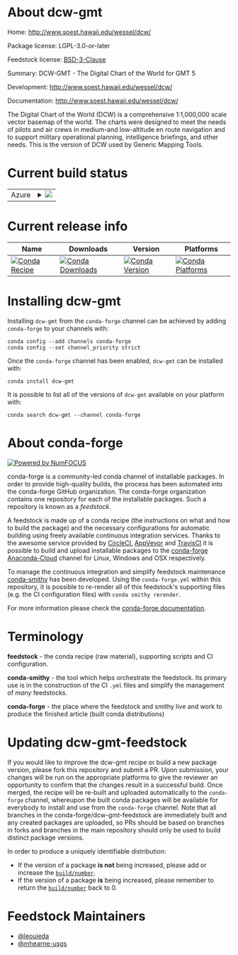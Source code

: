 About dcw-gmt
=============

Home: http://www.soest.hawaii.edu/wessel/dcw/

Package license: LGPL-3.0-or-later

Feedstock license: [BSD-3-Clause](https://github.com/conda-forge/dcw-gmt-feedstock/blob/master/LICENSE.txt)

Summary: DCW-GMT - The Digital Chart of the World for GMT 5

Development: http://www.soest.hawaii.edu/wessel/dcw/

Documentation: http://www.soest.hawaii.edu/wessel/dcw/

The Digital Chart of the World (DCW) is a comprehensive
1:1,000,000 scale vector basemap of the world. The charts were
designed to meet the needs of pilots and air crews in medium-and
low-altitude en route navigation and to support military
operational planning, intelligence briefings, and other
needs. This is the version of DCW used by Generic Mapping Tools.


Current build status
====================


<table>
    
  <tr>
    <td>Azure</td>
    <td>
      <details>
        <summary>
          <a href="https://dev.azure.com/conda-forge/feedstock-builds/_build/latest?definitionId=5107&branchName=master">
            <img src="https://dev.azure.com/conda-forge/feedstock-builds/_apis/build/status/dcw-gmt-feedstock?branchName=master">
          </a>
        </summary>
        <table>
          <thead><tr><th>Variant</th><th>Status</th></tr></thead>
          <tbody><tr>
              <td>linux_64</td>
              <td>
                <a href="https://dev.azure.com/conda-forge/feedstock-builds/_build/latest?definitionId=5107&branchName=master">
                  <img src="https://dev.azure.com/conda-forge/feedstock-builds/_apis/build/status/dcw-gmt-feedstock?branchName=master&jobName=linux&configuration=linux_64_" alt="variant">
                </a>
              </td>
            </tr><tr>
              <td>osx_64</td>
              <td>
                <a href="https://dev.azure.com/conda-forge/feedstock-builds/_build/latest?definitionId=5107&branchName=master">
                  <img src="https://dev.azure.com/conda-forge/feedstock-builds/_apis/build/status/dcw-gmt-feedstock?branchName=master&jobName=osx&configuration=osx_64_" alt="variant">
                </a>
              </td>
            </tr><tr>
              <td>osx_arm64</td>
              <td>
                <a href="https://dev.azure.com/conda-forge/feedstock-builds/_build/latest?definitionId=5107&branchName=master">
                  <img src="https://dev.azure.com/conda-forge/feedstock-builds/_apis/build/status/dcw-gmt-feedstock?branchName=master&jobName=osx&configuration=osx_arm64_" alt="variant">
                </a>
              </td>
            </tr><tr>
              <td>win_64</td>
              <td>
                <a href="https://dev.azure.com/conda-forge/feedstock-builds/_build/latest?definitionId=5107&branchName=master">
                  <img src="https://dev.azure.com/conda-forge/feedstock-builds/_apis/build/status/dcw-gmt-feedstock?branchName=master&jobName=win&configuration=win_64_" alt="variant">
                </a>
              </td>
            </tr>
          </tbody>
        </table>
      </details>
    </td>
  </tr>
</table>

Current release info
====================

| Name | Downloads | Version | Platforms |
| --- | --- | --- | --- |
| [![Conda Recipe](https://img.shields.io/badge/recipe-dcw--gmt-green.svg)](https://anaconda.org/conda-forge/dcw-gmt) | [![Conda Downloads](https://img.shields.io/conda/dn/conda-forge/dcw-gmt.svg)](https://anaconda.org/conda-forge/dcw-gmt) | [![Conda Version](https://img.shields.io/conda/vn/conda-forge/dcw-gmt.svg)](https://anaconda.org/conda-forge/dcw-gmt) | [![Conda Platforms](https://img.shields.io/conda/pn/conda-forge/dcw-gmt.svg)](https://anaconda.org/conda-forge/dcw-gmt) |

Installing dcw-gmt
==================

Installing `dcw-gmt` from the `conda-forge` channel can be achieved by adding `conda-forge` to your channels with:

```
conda config --add channels conda-forge
conda config --set channel_priority strict
```

Once the `conda-forge` channel has been enabled, `dcw-gmt` can be installed with:

```
conda install dcw-gmt
```

It is possible to list all of the versions of `dcw-gmt` available on your platform with:

```
conda search dcw-gmt --channel conda-forge
```


About conda-forge
=================

[![Powered by NumFOCUS](https://img.shields.io/badge/powered%20by-NumFOCUS-orange.svg?style=flat&colorA=E1523D&colorB=007D8A)](http://numfocus.org)

conda-forge is a community-led conda channel of installable packages.
In order to provide high-quality builds, the process has been automated into the
conda-forge GitHub organization. The conda-forge organization contains one repository
for each of the installable packages. Such a repository is known as a *feedstock*.

A feedstock is made up of a conda recipe (the instructions on what and how to build
the package) and the necessary configurations for automatic building using freely
available continuous integration services. Thanks to the awesome service provided by
[CircleCI](https://circleci.com/), [AppVeyor](https://www.appveyor.com/)
and [TravisCI](https://travis-ci.com/) it is possible to build and upload installable
packages to the [conda-forge](https://anaconda.org/conda-forge)
[Anaconda-Cloud](https://anaconda.org/) channel for Linux, Windows and OSX respectively.

To manage the continuous integration and simplify feedstock maintenance
[conda-smithy](https://github.com/conda-forge/conda-smithy) has been developed.
Using the ``conda-forge.yml`` within this repository, it is possible to re-render all of
this feedstock's supporting files (e.g. the CI configuration files) with ``conda smithy rerender``.

For more information please check the [conda-forge documentation](https://conda-forge.org/docs/).

Terminology
===========

**feedstock** - the conda recipe (raw material), supporting scripts and CI configuration.

**conda-smithy** - the tool which helps orchestrate the feedstock.
                   Its primary use is in the construction of the CI ``.yml`` files
                   and simplify the management of *many* feedstocks.

**conda-forge** - the place where the feedstock and smithy live and work to
                  produce the finished article (built conda distributions)


Updating dcw-gmt-feedstock
==========================

If you would like to improve the dcw-gmt recipe or build a new
package version, please fork this repository and submit a PR. Upon submission,
your changes will be run on the appropriate platforms to give the reviewer an
opportunity to confirm that the changes result in a successful build. Once
merged, the recipe will be re-built and uploaded automatically to the
`conda-forge` channel, whereupon the built conda packages will be available for
everybody to install and use from the `conda-forge` channel.
Note that all branches in the conda-forge/dcw-gmt-feedstock are
immediately built and any created packages are uploaded, so PRs should be based
on branches in forks and branches in the main repository should only be used to
build distinct package versions.

In order to produce a uniquely identifiable distribution:
 * If the version of a package **is not** being increased, please add or increase
   the [``build/number``](https://docs.conda.io/projects/conda-build/en/latest/resources/define-metadata.html#build-number-and-string).
 * If the version of a package **is** being increased, please remember to return
   the [``build/number``](https://docs.conda.io/projects/conda-build/en/latest/resources/define-metadata.html#build-number-and-string)
   back to 0.

Feedstock Maintainers
=====================

* [@leouieda](https://github.com/leouieda/)
* [@mhearne-usgs](https://github.com/mhearne-usgs/)

